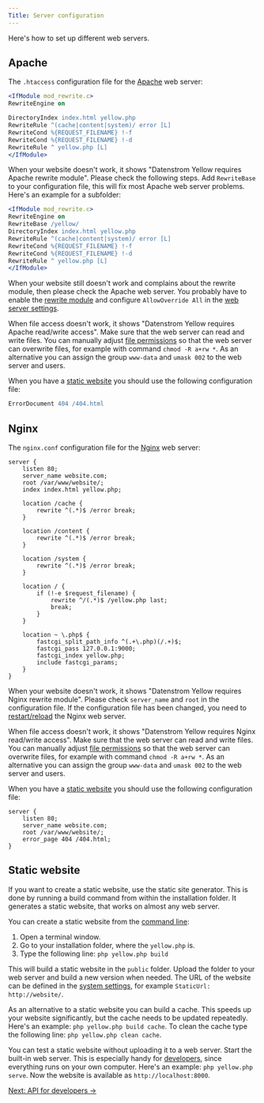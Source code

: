 ```yaml
---
Title: Server configuration
---
```

Here's how to set up different web servers.

## Apache

The `.htaccess` configuration file for the [Apache](http://httpd.apache.org) web server:

```apache
<IfModule mod_rewrite.c>
RewriteEngine on

DirectoryIndex index.html yellow.php
RewriteRule ^(cache|content|system)/ error [L]
RewriteCond %{REQUEST_FILENAME} !-f
RewriteCond %{REQUEST_FILENAME} !-d
RewriteRule ^ yellow.php [L]
</IfModule>
```

When your website doesn't work, it shows "Datenstrom Yellow requires Apache rewrite module". Please check the following steps. Add `RewriteBase` to your configuration file, this will fix most Apache web server problems. Here's an example for a subfolder:

```apache
<IfModule mod_rewrite.c>
RewriteEngine on
RewriteBase /yellow/
DirectoryIndex index.html yellow.php
RewriteRule ^(cache|content|system)/ error [L]
RewriteCond %{REQUEST_FILENAME} !-f
RewriteCond %{REQUEST_FILENAME} !-d
RewriteRule ^ yellow.php [L]
</IfModule>
```

When your website still doesn't work and complains about the rewrite module, then please check the Apache web server. You probably have to enable the [rewrite module](https://stackoverflow.com/questions/869092/how-to-enable-mod-rewrite-for-apache-2-2) and configure `AllowOverride All` in the [web server settings](https://stackoverflow.com/questions/18740419/how-to-set-allowoverride-all). 

When file access doesn't work, it shows "Datenstrom Yellow requires Apache read/write access".
Make sure that the web server can read and write files. You can manually adjust [file permissions](https://superuser.com/questions/51838/recursive-chmod-rw-for-files-rwx-for-directories) so that the web server can overwrite files, for example with command `chmod -R a+rw *`. As an alternative you can assign the group `www-data` and `umask 002` to the web server and users.

When you have a [static website](#static-website) you should use the following configuration file:

```apache
ErrorDocument 404 /404.html
```

## Nginx

The `nginx.conf` configuration file for the [Nginx](https://nginx.org/) web server:

```nginx
server {
    listen 80;
    server_name website.com;
    root /var/www/website/;
    index index.html yellow.php;

    location /cache {
        rewrite ^(.*)$ /error break;
    }

    location /content {
        rewrite ^(.*)$ /error break;
    }

    location /system {
        rewrite ^(.*)$ /error break;
    }

    location / {
        if (!-e $request_filename) {
            rewrite ^/(.*)$ /yellow.php last;
            break;
        }
    }

    location ~ \.php$ {
        fastcgi_split_path_info ^(.+\.php)(/.+)$;
        fastcgi_pass 127.0.0.1:9000;
        fastcgi_index yellow.php;
        include fastcgi_params;
    }
}
```

When your website doesn't work, it shows "Datenstrom Yellow requires Nginx rewrite module".
Please check `server_name` and `root` in the configuration file. If the configuration file has been changed, you need to [restart/reload](https://stackoverflow.com/questions/21292533/reload-nginx-configuration) the Nginx web server.

When file access doesn't work, it shows "Datenstrom Yellow requires Nginx read/write access". Make sure that the web server can read and write files. You can manually adjust [file permissions](https://superuser.com/questions/51838/recursive-chmod-rw-for-files-rwx-for-directories) so that the web server can overwrite files, for example with command `chmod -R a+rw *`. As an alternative you can assign the group `www-data` and `umask 002` to the web server and users.

When you have a [static website](#static-website) you should use the following configuration file:

```nginx
server {
    listen 80;
    server_name website.com;
    root /var/www/website/;
    error_page 404 /404.html;
}
```

## Static website

If you want to create a static website, use the static site generator. This is done by running a build command from within the installation folder. It generates a static website, that works on almost any web server.

You can create a static website from the [command line](https://github.com/datenstrom/yellow-extensions/tree/master/features/command):

1. Open a terminal window.
2. Go to your installation folder, where the `yellow.php` is.
3. Type the following line: `php yellow.php build`

This will build a static website in the `public` folder. Upload the folder to your web server and build a new version when needed. The URL of the website can be defined in the [system settings](adjusting-system#system-settings), for example `StaticUrl: http://website/`.

As an alternative to a static website you can build a cache. This speeds up your website significantly, but the cache needs to be updated repeatedly. Here's an example: `php yellow.php build cache`. To clean the cache type the following line: `php yellow.php clean cache`.

You can test a static website without uploading it to a web server. Start the built-in web server. This is especially handy for [developers](api), since everything runs on your own computer. Here's an example: `php yellow.php serve`. Now the website is available as `http://localhost:8000`.

[Next: API for developers →](api)